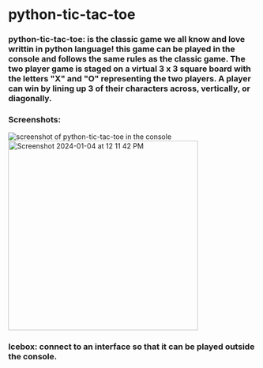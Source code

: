 # python-tic-tac-toe

### **python-tic-tac-toe:** is the classic game we all know and love writtin in python language! this game can be played in the console and follows the same rules as the classic game. The two player game is staged on a virtual 3 x 3 square board with the letters "X" and "O" representing the two players. A player can win by lining up 3 of their characters across, vertically, or diagonally. 

### **Screenshots:**
![screenshot of python-tic-tac-toe in the console](image.jpg) <img width="384" alt="Screenshot 2024-01-04 at 12 11 42 PM" src="https://github.com/mr-duk25/python-tic-tac-toe/assets/129014618/1dacce26-0ccf-46ab-a6c2-766f55080c0c">

### **Icebox:** connect to an interface so that it can be played outside the console.






